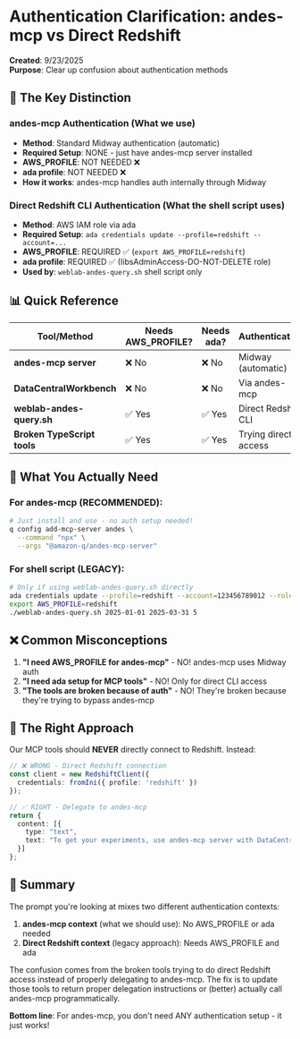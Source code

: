 # Authentication Clarification: andes-mcp vs Direct Redshift

**Created**: 9/23/2025  
**Purpose**: Clear up confusion about authentication methods

## 🎯 The Key Distinction

### andes-mcp Authentication (What we use)
- **Method**: Standard Midway authentication (automatic)
- **Required Setup**: NONE - just have andes-mcp server installed
- **AWS_PROFILE**: NOT NEEDED ❌
- **ada profile**: NOT NEEDED ❌  
- **How it works**: andes-mcp handles auth internally through Midway

### Direct Redshift CLI Authentication (What the shell script uses)
- **Method**: AWS IAM role via ada
- **Required Setup**: `ada credentials update --profile=redshift --account=...`
- **AWS_PROFILE**: REQUIRED ✅ (`export AWS_PROFILE=redshift`)
- **ada profile**: REQUIRED ✅ (IibsAdminAccess-DO-NOT-DELETE role)
- **Used by**: `weblab-andes-query.sh` shell script only

## 📊 Quick Reference

| Tool/Method | Needs AWS_PROFILE? | Needs ada? | Authentication |
|-------------|-------------------|------------|----------------|
| **andes-mcp server** | ❌ No | ❌ No | Midway (automatic) |
| **DataCentralWorkbench** | ❌ No | ❌ No | Via andes-mcp |
| **weblab-andes-query.sh** | ✅ Yes | ✅ Yes | Direct Redshift CLI |
| **Broken TypeScript tools** | ✅ Yes | ✅ Yes | Trying direct access |

## 🔧 What You Actually Need

### For andes-mcp (RECOMMENDED):
```bash
# Just install and use - no auth setup needed!
q config add-mcp-server andes \
  --command "npx" \
  --args "@amazon-q/andes-mcp-server"
```

### For shell script (LEGACY):
```bash
# Only if using weblab-andes-query.sh directly
ada credentials update --profile=redshift --account=123456789012 --role=IibsAdminAccess-DO-NOT-DELETE
export AWS_PROFILE=redshift
./weblab-andes-query.sh 2025-01-01 2025-03-31 5
```

## ❌ Common Misconceptions

1. **"I need AWS_PROFILE for andes-mcp"** - NO! andes-mcp uses Midway auth
2. **"I need ada setup for MCP tools"** - NO! Only for direct CLI access
3. **"The tools are broken because of auth"** - NO! They're broken because they're trying to bypass andes-mcp

## 🚀 The Right Approach

Our MCP tools should **NEVER** directly connect to Redshift. Instead:

```typescript
// ❌ WRONG - Direct Redshift connection
const client = new RedshiftClient({ 
  credentials: fromIni({ profile: 'redshift' })
});

// ✅ RIGHT - Delegate to andes-mcp
return {
  content: [{
    type: "text",
    text: "To get your experiments, use andes-mcp server with DataCentralWorkbench..."
  }]
};
```

## 📝 Summary

The prompt you're looking at mixes two different authentication contexts:

1. **andes-mcp context** (what we should use): No AWS_PROFILE or ada needed
2. **Direct Redshift context** (legacy approach): Needs AWS_PROFILE and ada

The confusion comes from the broken tools trying to do direct Redshift access instead of properly delegating to andes-mcp. The fix is to update those tools to return proper delegation instructions or (better) actually call andes-mcp programmatically.

**Bottom line**: For andes-mcp, you don't need ANY authentication setup - it just works!
